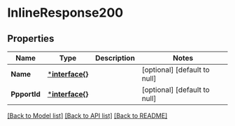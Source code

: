# InlineResponse200

## Properties
Name | Type | Description | Notes
------------ | ------------- | ------------- | -------------
**Name** | [***interface{}**](interface{}.md) |  | [optional] [default to null]
**PpportId** | [***interface{}**](interface{}.md) |  | [optional] [default to null]

[[Back to Model list]](../README.md#documentation-for-models) [[Back to API list]](../README.md#documentation-for-api-endpoints) [[Back to README]](../README.md)



